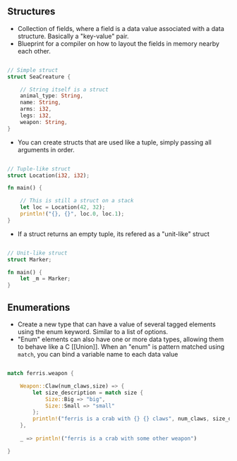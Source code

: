 ## Structures
- Collection of fields, where a field is a data value associated with a data structure. Basically a "key-value" pair.
- Blueprint for a compiler on how to layout the fields in memory nearby each other.

```rust

// Simple struct
struct SeaCreature {

    // String itself is a struct
    animal_type: String,
    name: String,
    arms: i32,
    legs: i32,
    weapon: String,
}


```

- You can create structs that are used like a tuple, simply passing all arguments in order. 

```rust

// Tuple-like struct
struct Location(i32, i32);

fn main() {

    // This is still a struct on a stack
    let loc = Location(42, 32);
    println!("{}, {}", loc.0, loc.1);
}

```

- If a struct returns an empty tuple, its refered as a "unit-like" struct

```rust

// Unit-like struct
struct Marker;

fn main() {
    let _m = Marker;
}

```


## Enumerations
- Create a new type that can have a value of several tagged elements using the enum keyword. Similar to a list of options. 
- "Enum" elements can also have one or more data types, allowing them to behave like a C [[Union]]. When an "enum" is pattern matched using `match`, you can bind a variable name to each data value

```rust

match ferris.weapon {

	Weapon::Claw(num_claws,size) => {
 	    let size_description = match size {
 		    Size::Big => "big",
 		    Size::Small => "small"
 	    };
	    println!("ferris is a crab with {} {} claws", num_claws, size_description)
    },
    
    _ => println!("ferris is a crab with some other weapon")

}

```
